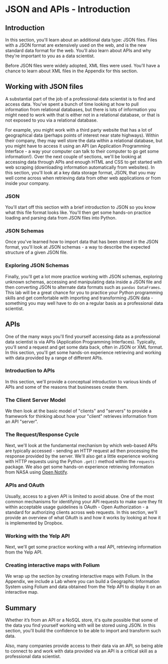 
# JSON and APIs - Introduction

## Introduction

In this section, you'll learn about an additional data type: JSON files. Files with a JSON format are extensively used on the web, and is the new standard data format for the web. You'll also learn about APIs and why they're important to you as a data scientist.

Before JSON files were widely adopted, XML files were used. You'll have a chance to learn about XML files in the Appendix for this section.


## Working with JSON files

A substantial part of the job of a professional data scientist is to find and access data. You've spent a bunch of time looking at how to pull information from relational databases, but there is lots of information you might need to work with that is either not in a relational database, or that is not exposed to you via a relational database. 

For example, you might work with a third party website that has a lot of geographical data (perhaps points of interest near state highways). Within their company, they may well store the data within a relational database, but you might have to access it using an API (an Application Programming Interface - a way your computer can talk to their computer to go get some information!). Over the next couple of sections, we'll be looking at accessing data through APIs and enough HTML and CSS to get started with web scraping (downloading information automatically from websites). In this section, you'll look at a key data storage format, JSON, that you may well come across when retrieving data from other web applications or from inside your company.

### JSON

You'll start off this section with a brief introduction to JSON so you know what this file format looks like. You'll then get some hands-on practice loading and parsing data from JSON files into Python.

### JSON Schemas

Once you've learned how to import data that has been stored in the JSON format, you'll look at JSON schemas - a way to describe the expected structure of a given JSON file.

### Exploring JSON Schemas

Finally, you'll get a lot more practice working with JSON schemas, exploring unknown schemas, accessing and manipulating data inside a JSON file and then converting JSON to alternate data formats such as `pandas DataFrames`. This lab will be a great chance for you to practice your Python programming skills and get comfortable with importing and transforming JSON data - something you may well have to do on a regular basis as a professional data scientist.

## APIs

One of the many ways you'll find yourself accessing data as a professional data scientist is via APIs (Application Programming Interfaces). Typically, you'll send a request and get some data back, often in JSON or XML format. In this section, you'll get some hands-on experience retrieving and working with data provided by a range of different APIs.

### Introduction to APIs

In this section, we'll provide a conceptual introduction to various kinds of APIs and some of the reasons that businesses create them. 

### The Client Server Model 

We then look at the basic model of "clients" and "servers" to provide a framework for thinking about how your "client" retrieves information from an API "server". 

### The Request/Response Cycle 

Next, we'll look at the fundamental mechanism by which web-based APIs are typically accessed - sending an HTTP request ad then processing the response provided by the server. We'll also get a little experience working with HTTP requests using the Python `.get()` method within the `requests` package. We also get some hands-on experience retrieving information from NASA using [Open Notify](http://open-notify.org/).

### APIs and OAuth

Usually, access to a given API is limited to avoid abuse. One of the most common mechanisms for identifying your API requests to make sure they fit within acceptable usage guidelines is OAuth - Open Authorization - a standard for authorizing clients across web requests. In this section, we'll provide an overview of what OAuth is and how it works by looking at how it is implemented by Dropbox. 

### Working with the Yelp API

Next, we'll get some practice working with a real API, retrieving information from the Yelp API. 

### Creating interactive maps with Folium 

We wrap up the section by creating interactive maps with Folium. In the Appendix, we include a Lab where you can build a Geographic Information System using Folium and data obtained from the Yelp API to display it on an interactive map.

## Summary

Whether it’s from an API or a NoSQL store, it's quite possible that some of the data you find yourself working with will be stored using JSON. In this section, you'll build the confidence to be able to import and transform such data.

Also, many companies provide access to their data via an API, so being able to connect to and work with data provided via an API is a critical skill as a professional data scientist. 
